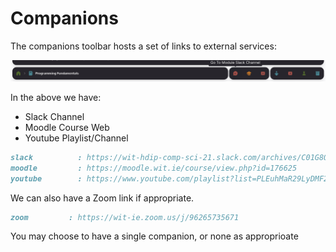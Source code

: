 # Companions

The companions toolbar hosts a set of links to external services:

![](img/01.png)

In the above we have:

- Slack Channel
- Moodle Course Web
- Youtube Playlist/Channel

~~~md
slack          : https://wit-hdip-comp-sci-21.slack.com/archives/C01G8QWFC4F
moodle         : https://moodle.wit.ie/course/view.php?id=176625
youtube        : https://www.youtube.com/playlist?list=PLEuhMaR29LyDMF2m4kSS9gVRCuimgo3GU
~~~

We can also have a Zoom link if appropriate.

~~~md
zoom         : https://wit-ie.zoom.us/j/96265735671
~~~

You may choose to have a single companion, or none as approprioate
